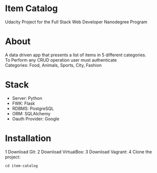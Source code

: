 # Item Catalog
Udacity Project for the Full Stack Web Developer Nanodegree Program

# About
A data driven app that presents a list of items in 5 different categories.<br>
To Perform any CRUD operation user must authenticate<br>
Categories: Food, Animals, Sports, City, Fashion
# Stack
- Server: Python<br>
- FWK: Flask<br>
- RDBMS: PostgreSQL<br>
- ORM: SQLAlchemy<br>
- Oauth Provider: Google<br>
# Installation
1 Download Git:
2 Download VirtualBox:
3 Download Vagrant:
4 Clone the project:<br>

	cd item-catalog 

